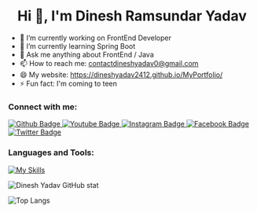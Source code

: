  <h1 align="center">Hi 👋, I'm Dinesh Ramsundar Yadav</h1>

- 🔭 I’m currently working on FrontEnd Developer
- 🌱 I’m currently learning Spring Boot
- 💬 Ask me anything about FrontEnd / Java
- 📫 How to reach me: contactdineshyadav0@gmail.com
- 😄 My website: https://dineshyadav2412.github.io/MyPortfolio/
- ⚡ Fun fact: I'm coming to teen
  
### Connect with me:
<div id="badges">
  <a href="https://github.com/DineshYadav2412">
    <img src="https://img.shields.io/badge/Github-white?style=for-the-badge&logo=Github&logoColor=black" alt="Github Badge"/>
  </a>
  <a href="https://www.youtube.com/@technicaldinesh01">
    <img src="https://img.shields.io/badge/YouTube-red?style=for-the-badge&logo=youtube&logoColor=white" alt="Youtube Badge"/>
  </a>
   <a href="https://www.instagram.com/dineshyadav3691?igsh=cGQxeXhyYmRhMWZq">
    <img src="https://img.shields.io/badge/Instagram-purple?style=for-the-badge&logo=instagram&logoColor=white" alt="Instagram Badge"/>
  </a>
   <a href="https://www.facebook.com/profile.php?id=100005187257464&mibextid=ZbWKwL">
    <img src="https://img.shields.io/badge/Facebook-blue?style=for-the-badge&logo=facebook&logoColor=white" alt="Facebook Badge"/>
  </a>
   <a href="https://x.com/Dinesh_Yadav24?t=hv3Xj22zXKfRlNd0QzoPRQ&s=09">
    <img src="https://img.shields.io/badge/Twitter-blue?style=for-the-badge&logo=twitter&logoColor=white" alt="Twitter Badge"/>
  </a>
</div>

### Languages and Tools:
[![My Skills](https://skillicons.dev/icons?i=html,css,bootstrap,java,c++,springboot,github,git,postman,xd&perline=5)](https://skillicons.dev)

![Dinesh Yadav GitHub stat](https://github-readme-stats.vercel.app/api?username=dineshyadav2412&show_icons=true&theme=dark)

![Top Langs](https://github-readme-stats.vercel.app/api/top-langs/?username=dineshyadav2412&theme=dark)


<br>
